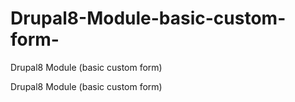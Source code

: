 # Drupal8-Module-basic-custom-form-
Drupal8 Module (basic custom form)

Drupal8 Module (basic custom form)
